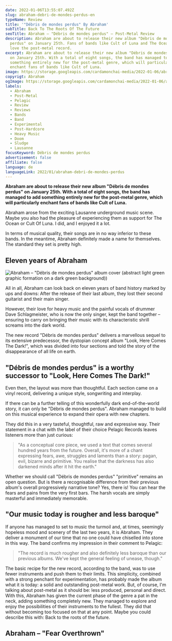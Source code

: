 ```yaml
---
date: 2022-01-06T13:55:07.492Z
slug: abraham-debri-de-mondes-perdus-en
typeName: Review
title: '"Débris de mondes perdus" By Abraham'
subTitle: Back To The Roots Of The Future
seoTitle: Abraham – "Débris de mondes perdus" – Post-Metal Review
description: Abraham are about to release their new album "Débris de mondes
  perdus" on January 25th. Fans of bands like Cult of Luna and The Ocean will
  love the post-metal record.
excerpt: Abraham are about to release their new album "Débris de mondes perdus"
  on January 25th. With a total of eight songs, the band has managed to add
  something entirely new for the post-metal genre, which will particularly
  enchant fans of bands like Cult of Luna.
image: https://storage.googleapis.com/cardamonchai-media/2022-01-06/abraham-jpg-imagine-b8d808_788e09_1024_768/640.webp
copyrigt: Abraham
ogImage: https://storage.googleapis.com/cardamonchai-media/2022-01-06/abraham-fb-png-imagine-a8c808_6e8208_1200_628/640.webp
labels:
  - Abraham
  - Post-Metal
  - Pelagic
  - Review
  - Reviews
  - Bands
  - Band
  - Experimental
  - Post-Hardcore
  - Heavy Music
  - Doom
  - Sludge
  - Lausanne
focusKeyword: Débris de mondes perdus
advertisement: false
affiliate: false
language: de
languageLink: 2022/01/abraham-debri-de-mondes-perdus
---
```

**Abraham are about to release their new album "Débris de mondes perdus" on January 25th. With a total of eight songs, the band has managed to add something entirely new for the post-metal genre, which will particularly enchant fans of bands like Cult of Luna.**

Abraham arose from the exciting Lausanne underground music scene. Maybe you also had the pleasure of experiencing them as support for The Ocean or Cult Of Luna. I did, and I enjoyed it a lot.

In terms of musical quality, their songs are in no way inferior to these bands. In the meantime, Abraham definitely made a name for themselves. The standard they set is pretty high.

## Eleven years of Abraham

![Abraham – "Débris de mondes perdus" album cover (abstract light green graphic formation on a dark green background))](https://storage.googleapis.com/cardamonchai-media/2022-01-06/cover-abraham-d-bris-de-mondes-perdus-jpg-imagine-181808_242408_1500_1500/640.webp "Abraham – \"Débris de mondes perdus\"")

All in all, Abraham can look back on eleven years of band history marked by ups and downs: After the release of their last album, they lost their second guitarist and their main singer.

However, their love for heavy music and the painful vocals of drummer Dave Schlagmeister, who is now the only singer, kept the band together – ensuring to carry on bringing their music with its characteristic shrill screams into the dark world.

The new record "Débris de mondes perdus" delivers a marvellous sequel to its extensive predecessor, the dystopian concept album "Look, Here Comes The Dark!", which was divided into four sections and told the story of the disappearance of all life on earth. 

## "Débris de mondes perdus" is a worthy successor to "Look, Here Comes The Dark!"

Even then, the layout was more than thoughtful. Each section came on a vinyl record, delivering a unique style, songwriting and interplay.

If there can be a further telling of this wonderfully dark end-of-the-world story, it can only be "Débris de mondes perdus". Abraham managed to build on this musical experience to expand their opera with new chapters.

They did this in a very tasteful, thoughtful, raw and expressive way. Their statement in a chat with the label of their choice Pelagic Records leaves listeners more than just curious:

> "As a conceptual core piece, we used a text that comes several hundred years from the future. Overall, it's more of a chant expressing fears, awe, struggles and laments than a story: pagan, evil, bizarre and primitive. You realise that the darkness has also darkened minds after it hit the earth."

Whether we should call "Débris de mondes perdus" "primitive" remains an open question. But is there a recognisable difference from their previous album's overall progressively narrative tone? Yes, there is! You can hear the fears and pains from the very first bars. The harsh vocals are simply masterful and immediately memorable.

## "Our music today is rougher and less baroque"

If anyone has managed to set to music the turmoil and, at times, seemingly hopeless mood and scenery of the last two years, it is Abraham. They deliver a monument of our time that no one could have chiselled into stone in this way. The band confirms my impression in their comment to Pelagic:

> "The record is much rougher and also definitely less baroque than our previous albums. We've kept the general feeling of unease, though."

The basic recipe for the new record, according to the band, was to use fewer instruments and push them to their limits. This simplicity, combined with a strong penchant for experimentation, has probably made the album what it is today: a solid and outstanding post-metal work. But, of course, I'm talking about post-metal as it should be: less produced, personal and direct. With this, Abraham has given the current phase of the genre a pat in the neck, adding something completely new. They managed to explore and enjoy the possibilities of their instruments to the fullest. They did that without becoming too focused on that at any point. Maybe you could describe this with: Back to the roots of the future.

## Abraham – "Fear Overthrown"

<YouTube id="Ht_j_KbLnCw" />